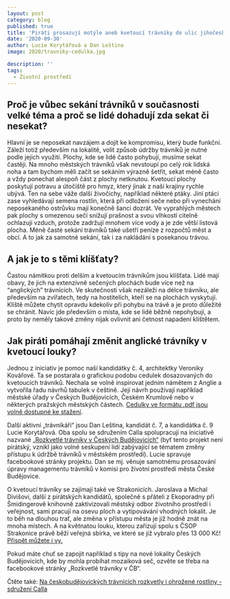 ```yaml
---
layout: post
category: blog
published: true
title: 'Piráti prosazují motýle aneb kvetoucí trávníky do ulic jihočeských měst.'
date: '2020-09-30'
author: Lucie Korytářová a Dan Leština
image: 2020/travniky-cedulka.jpg

description: ''
tags:
  - Životní prostředí
---
```

## Proč je vůbec sekání trávníků v současnosti velké téma a proč se lidé dohadují zda sekat či nesekat?

Hlavní je se neposekat navzájem a dojít ke kompromisu, který bude funkční. Záleží totiž především na lokalitě, volit způsob údržby trávníků je nutné podle jejich využití. Plochy, kde se lidé často pohybují, musíme sekat častěji. Na mnoho městských trávníků však nevstoupí po celý rok lidská noha a tam bychom měli začít se sekáním výrazně šetřit, sekat méně často a vždy ponechat alespoň část z plochy netknutou.
 Kvetoucí plochy poskytují potravu a útočiště pro hmyz, který jinak z naší krajiny rychle ubývá. Ten na sebe váže další živočichy, například některé ptáky. Jiní ptáci zase vyhledávají semena rostlin, která při odložení seče nebo při vynechání neposekaného ostrůvku mají konečně šanci dozrát. Ve vyprahlých městech pak plochy s omezenou sečí snižují prašnost a svou vlhkostí citelně ochlazují vzduch, protože zadržují mnohem více vody a je zde větší listová plocha. 
Méně časté sekání trávníků také ušetří peníze z rozpočtů měst a obcí. A to jak za samotné sekání, tak i za nakládání s posekanou trávou.

## A jak je to s těmi klíšťaty?
Častou námitkou proti delším a kvetoucím trávníkům jsou klíšťata. Lidé mají obavy, že jich na extenzivně sečených plochách bude více než na “anglických” trávnících. Ve skutečnosti však nezáleží na délce trávníku, ale především na zvířatech, tedy na hostitelích, kteří se na plochách vyskytují. Klíště můžete chytit opravdu kdekoliv při pohybu na trávě a je proto důležité se chránit. Navíc jde především o místa, kde se lidé běžně nepohybují, a proto by neměly takové změny nijak ovlivnit ani četnost napadení klíštětem. 

## Jak piráti pomáhají změnit anglické trávníky v kvetoucí louky?
Jednou z iniciativ je pomoc naší kandidátky č. 4, architektky Veroniky Kovářové. Ta se postarala o grafickou podobu cedulek dosazovaných do kvetoucích trávníků. Nechala se volně inspirovat jedním námětem z Anglie a vytvořila řadu návrhů tabulek v češtině. Její návrh používají například městské úřady v Českých Budějovicích, Českém Krumlově nebo v některých pražských městských částech. [Cedulky ve formátu .pdf jsou volně dostupné ke stažení](https://drive.google.com/drive/folders/1fYC5ToULB7iTPzGA6LMm3EPclR4-VyW2).

Další aktivní „trávníkáři“ jsou Dan Leština, kandidát č. 7, a kandidátka č. 9 Lucie Korytářová. Oba spolu se sdružením Calla spolupracují na iniciativě nazvané [„Rozkvetlé trávníky v Českých Budějovicích“](https://www.facebook.com/chcememotyly/photos/a.1485457798343661/2721154824773946/?type=3&theater) (byť tento projekt není pirátský, vznikl jako volné seskupení lidí zabývající se tématem změny přístupu k údržbě trávníků v městském prostředí). Lucie spravuje facebookové stránky projektu. Dan se mj. věnuje samotnému prosazování úpravy managementu trávníků v komisi pro životní prostředí města České Budějovice.

O kvetoucí trávníky se zajímají také ve Strakonicích. Jaroslava a Michal Divišovi, další z pirátských kandidátů, společně s přáteli z Ekoporadny při Šmidingerově knihovně zaktivizovali městský odbor životního prostředí i veřejnost, sami pracují na osevu ploch a vytipovávání vhodných lokalit. Je to běh na dlouhou trať, ale změna v přístupu města je již hodně znát na mnoha místech. A na květnatou louku, kterou zařizují spolu s ČSOP Strakonice právě běží veřejná sbírka, ve které se již vybralo přes 13 000 Kč! [Přispět můžete i vy.](https://www.facebook.com/CSOPStrakonice/posts/2847810575500072)

Pokud máte chuť se zapojit například s tipy na nové lokality Českých Budějovicích, kde by mohla probíhat mozaiková seč, ozvěte se třeba na facebookové stránky „Rozkvetlé trávníky v ČB“. 

Čtěte také: [Na českobudějovických trávnících rozkvetly i ohrožené rostliny - sdružení Calla](http://calla.cz/index.php?path=hl_stranka/tiskovky/2020&php=tz200708.php)

